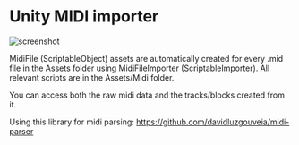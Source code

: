 # Unity MIDI importer

![screenshot](https://i.imgur.com/K7qtHos.png)

MidiFile (ScriptableObject) assets are automatically created for every .mid file in the Assets folder using MidiFileImporter (ScriptableImporter). All relevant scripts are in the Assets/Midi folder.

You can access both the raw midi data and the tracks/blocks created from it.

Using this library for midi parsing: https://github.com/davidluzgouveia/midi-parser
